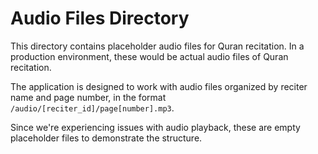 # Audio Files Directory

This directory contains placeholder audio files for Quran recitation. In a production environment, these would be actual audio files of Quran recitation.

The application is designed to work with audio files organized by reciter name and page number, in the format `/audio/[reciter_id]/page[number].mp3`.

Since we're experiencing issues with audio playback, these are empty placeholder files to demonstrate the structure.
